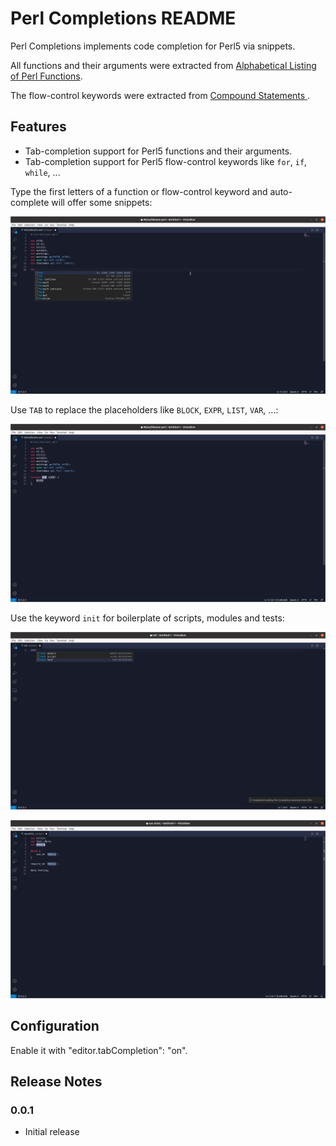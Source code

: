 # Perl Completions README

Perl Completions implements code completion for Perl5 via snippets.

All functions and their arguments were extracted from [Alphabetical Listing of Perl Functions](https://perldoc.perl.org/perlfunc#Alphabetical-Listing-of-Perl-Functions).

The flow-control keywords were extracted from [Compound Statements ](https://perldoc.perl.org/perlsyn#Compound-Statements).

## Features

- Tab-completion support for Perl5 functions and their arguments.
- Tab-completion support for Perl5 flow-control keywords like `for`, `if`, `while`, ... 

Type the first letters of a function or flow-control keyword and auto-complete will offer some snippets:

![auto-complete snippets](./images/function.png)

Use `TAB` to replace the placeholders like `BLOCK`, `EXPR`, `LIST`, `VAR`, ...: 

![tab stops](./images/function-arguments.png)

Use the keyword `init` for boilerplate of scripts, modules and tests:

![init boilerplate](./images/init.png)

![test boilerplate](./images/init-test.png)

## Configuration

Enable it with "editor.tabCompletion": "on".

## Release Notes

### 0.0.1

- Initial release
